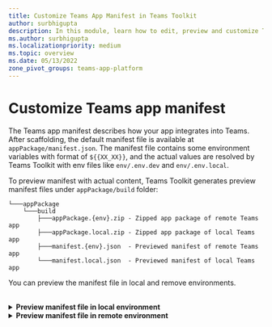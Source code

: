 ```yaml
---
title: Customize Teams App Manifest in Teams Toolkit
author: surbhigupta
description: In this module, learn how to edit, preview and customize Teams App Manifest in different environment.
ms.author: surbhigupta
ms.localizationpriority: medium
ms.topic: overview
ms.date: 05/13/2022
zone_pivot_groups: teams-app-platform
---
```


# Customize Teams app manifest

The Teams app manifest describes how your app integrates into Teams. After scaffolding, the default manifest file is available at `appPackage/manifest.json`. The manifest file contains some environment variables with format of `${{XX_XX}}`, and the actual values are resolved by Teams Toolkit with env files like `env/.env.dev` and `env/.env.local`.

To preview manifest with actual content, Teams Toolkit generates preview manifest files under `appPackage/build` folder:

```text
└───appPackage
    └───build
        ├───appPackage.{env}.zip - Zipped app package of remote Teams app
        ├───appPackage.local.zip - Zipped app package of local Teams app
        ├───manifest.{env}.json  - Previewed manifest of remote Teams app
        └───manifest.local.json  - Previewed manifest of local Teams app
```

You can preview the manifest file in local and remove environments.

<br>

<details>

<b><summary>Preview manifest file in local environment</b></summary>

To preview manifest file in local environment, you can press F5 to run local debug. After generating environment variables in `env/.env.local`, the app package and preview manifest will be built under `appPackage/build` folder.

You can also trigger `Zip Teams App Package` from treeview or Teams: Zip Teams app Package from command palette to generate preview manifest and app package.

[Image]

<br>

</details>

<details>

<b><summary>Preview manifest file in remote environment</b></summary>

To preview manifest file in remote environment, you can trigger `Provision` from treeview or `Teams: Provision in the cloud` from command palette. It generates environment variables for remote Teams app, build app package and preview manifest under `appPackage/build` folder.

You can also trigger Zip Teams App Package from treeview or `Teams: Zip Teams app Package` from command palette to generate preview manifest and app package.

[Image]

## Customize Teams app manifest for Visual Studio Code

During local debug or provision, Teams Toolkit loads manifest from `appPackage/manifest.json`, and resolve manifest by environment variales defined in `env/.env.xx`, then creates or updates Teams app in [Teams Developer Portal](https://dev.teams.microsoft.com/home).

1. You can define your own manifest.json file in `teamsapp.yml` and `teamsapp.local.yml`.
For example, you can put your manifest.json file in `test/test.json`, and update `manifestPath` parameters in yaml files.

```text
  - uses: teamsApp/zipAppPackage # Build Teams app package with latest env value
    with:
      manifestPath: ./test/test.json # Path to manifest template
      outputZipPath: ./appPackage/build/appPackage.${{TEAMSFX_ENV}}.zip
      outputJsonPath: ./appPackage/build/manifest.${{TEAMSFX_ENV}}.json
```

1. You can define your own environment variables. The default manifest.json contains some placeholders with format of ${{xx_xx}}. You can define your own environment variables, and add placeholders in manifest.json file.
For example, you can customize app description by defining a new environment variable in env/.env.xx file, and update manifest.json with corresponding placeholder.

[.env.dev]

```text
TEAMS_APP_DESCRIPTION=This is an amazing app
```

[manifest.json]

```text
{
    "$schema": "https://developer.microsoft.com/en-us/json-schemas/teams/v1.16/MicrosoftTeams.schema.json",
    "manifestVersion": "1.16",
    "description": {
        "short": "${{TEAMS_APP_DESCRIPTION}}",
        "full": "Full description of tab0418"
    },
}
```

## Validate Application

After customization, you may want to validate your manifest or app package. You can trigger `Validate Application` from Treeview, or `Teams: ValidateApplication` from command palette. There are two options, `Validate using manifest schema` or `Validate app package using validation rules`.

[Image]

Validate using manifest schema

This option renders `appPackage/manifest.json` with environment variables, and then validate your manifest with its schema.

[Image]

CLI command:

```text
teamsfx validate --manifest-path YOUR-PATH-TO-MANIFEST
```

If you meet `MissingEnvironmentVariablesError`, it means that Teams Toolkit cannot find corresponding environment variables defined in manifest.json. You may need to run Provision or F5 to generate environment variables, or manually update `.env.xx` file to fullfil the value.

[Image]

Validate app package using validation rules

This option validates the zipped app package with validation rules.

[Image]

CLI command:

```text
teamsfx validate --app-package-file-path YOUR-PATH-TO-APP-PACKAGE
```

It has additional validation rules than manifest schema. For example, if static tab section has entityId "conversations" and name, the following error appears:

[Image]

## Update Teams app

After you've previewed and validated the manifest file, you can sync your local changes to Teams Developer Portal by triggering `Teams: Update Teams app` command from command palette:

[Image]

CLI command:

```text
teamsfx update teams-app
```

> [!NOTE]
> The change is reflected in Developer Portal. Any manual updates in Developer Portal are overwritten.

If the manifest file is outdated due to configuration file change or template change, select any one of the following actions:

* Preview only: Local manifest file is overwritten according to current configuration.
* Preview and update: Local manifest file is overwritten according to current configuration and also updated to Teams platform.
* Cancel: No action is taken.

## To preview values for local and dev environment

In `appPackage/manifest.json`, you can go to CodeLens to preview the values for `local` and `dev` environment.

[Image]

> [!NOTE]
> Provision the environment or execute local debug to generate environment variables.

You can go to .env file by selecting the CodeLens, which provide a dropdown list with all the environment names. After selecting one environment, the corresponding .env file opens.

[Image]

To preview values for all the environment, you can hover over the placeholder. It shows a list with environment names and corresponding values. If you haven't provisioned the environment or executed the local debug, the environment variable may not exist. Select `Trigger Teams: Provision in the cloud command to see placeholder value` or `Trigger local debug to see placeholder value`.

[Image]

## See also

* [Teams Toolkit Overview](teams-toolkit-fundamentals.md).
* [App manifest schema for Teams](../resources/schema/manifest-schema.md)
* [Developer Portal for Teams](../concepts/build-and-test/teams-developer-portal.md)
* [Manage multiple environments](TeamsFx-multi-env.md)
* [Public developer preview for Microsoft Teams](../resources/dev-preview/developer-preview-intro.md)
* [Provision cloud resources using Visual Studio](provision-cloud-resources.md)
